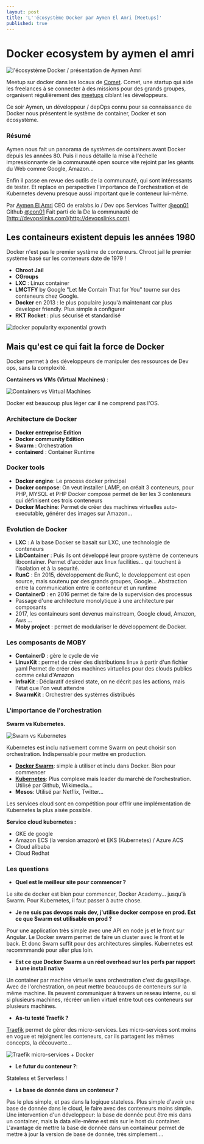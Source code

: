 ```yaml
---
layout: post
title: 'L''écosystème Docker par Aymen El Amri [Meetups]'
published: true
---
```


# Docker ecosystem by aymen el amri

![l&apos;&#xE9;cosyst&#xE8;me Docker / pr&#xE9;sentation de Aymen Amri](https://github.com/sinsunsan/dev-wiki/tree/e91a89337cb472fad5198a7110a0eaa8d63d66f5/images/docker-aymen-amri.jpg)

Meetup sur docker dans les locaux de [Comet](https://www.hellocomet.co). Comet, une startup qui aide les freelances à se connecter à des missions pour des grands groupes, organisent régulièrement des [meetups](https://www.meetup.com/fr-FR/Comet-Meetups-for-Freelancers/) ciblant les développeurs.

Ce soir Aymen, un développeur / depOps connu pour sa connaissance de Docker nous présentent le système de container, Docker et son écosystème.

### Résumé

Aymen nous fait un panorama de systèmes de containers avant Docker depuis les années 80. Puis il nous détaille la mise à l'échelle impressionnante de la communauté open source vite rejoint par les géants du Web comme Google, Amazon...

Enfin il passe en revue des outils de la communauté, qui sont intéressants de tester. Et replace en perspective l'importance de l'orchestration et de Kubernetes devenu presque aussi important que le conteneur lui-même.

Par [Aymen El Amri](http://aymenelamri.com) CEO de eralabs.io / Dev ops Services Twitter [@eon01](https://twitter.com/eon01) Github [@eon01](https://github.com/eon01) Fait parti de la De la communauté de [http://devopslinks.com](http://devopslinks.com)

## Les containeurs existent depuis les années 1980

Docker n'est pas le premier système de conteneurs. Chroot jail le premier système basé sur les conteneurs date de 1979 !

* **Chroot Jail**
* **CGroups**
* **LXC** : Linux container
* **LMCTFY** by Google "Let Me Contain That for You" tourne sur des conteneurs chez Google.
* **Docker** en 2013 : le plus populaire jusqu'à maintenant car plus developer friendly. Plus simple à configurer
* **RKT Rocket** : plus sécurisé et standardisé 

![docker popularity exponential growth](https://github.com/sinsunsan/dev-wiki/tree/e91a89337cb472fad5198a7110a0eaa8d63d66f5/images/docker-hub-pulls.jpg)

## Mais qu'est ce qui fait la force de Docker

Docker permet à des développeurs de manipuler des ressources de Dev ops, sans la complexité.

**Containers vs VMs \(Virtual Machines\)** :

![Containers vs Virtual Machines](https://github.com/sinsunsan/dev-wiki/tree/e91a89337cb472fad5198a7110a0eaa8d63d66f5/images/docker-containers-vs-virtual-machine.jpg)

Docker est beaucoup plus léger car il ne comprend pas l'OS.

### Architecture de Docker

* **Docker entreprise Edition**
* **Docker community Edition**
* **Swarm** : Orchestration 
* **containerd** : Container Runtime

### Docker tools

* **Docker engine**: Le process docker principal
* **Docker compose**: On veut installer LAMP, on créait 3 conteneurs, pour PHP, MYSQL et PHP Docker compose permet de lier les 3 conteneurs qui définisent ces trois conteneurs
* **Docker Machine**: Permet de créer des machines virtuelles auto-executable, générer des images sur Amazon...

### Evolution de Docker

* **LXC** : A la base Docker se basait sur LXC, une technologie de conteneurs 
* **LibContainer** : Puis ils ont développé leur propre système de conteneurs libcontainer. Permet d'accéder aux linux facilities... qui touchent à l'isolation et à la securité.
* **RunC** : En 2015, développement de RunC, le developpement est open source, mais soutenu par des grands groupes, Google... Abstraction entre la communication entre le conteneur et un runtime
* **ContainerD** : en 2016 permet de faire de la supervision des processus 
* Passage d'une architecture monolytique à une architecture par composants
* 2017, les containeurs sont devenus mainstream, Google cloud, Amazon, Aws ...
* **Moby project** : permet de modulariser le développement de Docker.

### Les composants de MOBY

* **ContainerD** : gère le cycle de vie
* **LinuxKit** : permet de créer des distributions linux à partir d'un fichier yaml Permet de créer des machines virtuelles pour des clouds publics comme celui d'Amazon
* **InfraKit** : Déclaratif desired state, on ne décrit pas les actions, mais l'état que l'on veut attendre
* **SwarmKit** : Orchestrer des systèmes distribués

### L'importance de l'orchestration

**Swarm vs Kubernetes.**

![Swarn vs Kubernetes](https://github.com/sinsunsan/dev-wiki/tree/e91a89337cb472fad5198a7110a0eaa8d63d66f5/images/docker-swarn-vs-kubernetes.png)

Kubernetes est inclu nativement comme Swarm on peut choisir son orchestration. Indispensable pour mettre en production.

* [**Docker Swarm**](https://github.com/docker/swarm): simple à utiliser et inclu dans Docker. Bien pour commencer
* [**Kubernetes**](https://github.com/kubernetes/kubernetes): Plus complexe mais leader du marché de l'orchestration. Utilisé par Github, Wikimedia...
* **Mesos**: Utilisé par Netflix, Twitter...

Les services cloud sont en compétition pour offrir une implémentation de Kubernetes la plus aisée possible.

**Service cloud kubernetes :**

* GKE de google
* Amazon ECS \(la version amazon\) et EKS \(Kubernetes\) / Azure ACS 
* Cloud alibaba 
* Cloud Redhat

### Les questions

* **Quel est le meilleur site pour commencer ?**

Le site de docker est bien pour commencer, Docker Academy... jusqu'à Swarm. Pour Kubernetes, il faut passer à autre chose.

* **Je ne suis pas devops mais dev, j'utilise docker compose en prod. Est ce que Swarm est utilisable en prod ?**

Pour une application très simple avec une API en node js et le front sur Angular. Le Docker swarm permet de faire un cluster avec le front et le back. Et donc Swarn suffit pour des architectures simples. Kubernetes est recommmandé pour aller plus loin.

* **Est ce que Docker Swarm a un réel overhead sur les perfs par rapport à une install native**

Un container par machine virtuelle sans orchestration c'est du gaspillage. Avec de l'orchestration, on peut mettre beaucoups de conteneurs sur la même machine. Ils peuvent communiquer à travers un reseau interne, ou si si plusieurs machines, récréer un lien virtuel entre tout ces conteneurs sur plusieurs machines.

* **As-tu testé Traefik ?**

[Traefik](https://github.com/containous/traefik) permet de gérer des micro-services. Les micro-services sont moins en vogue et rejoignent les conteneurs, car ils partagent les mêmes concepts, la découverte...

![Traefik micro-services + Docker](https://github.com/sinsunsan/dev-wiki/tree/e91a89337cb472fad5198a7110a0eaa8d63d66f5/images/docker-traefik-architecture.png)

* **Le futur du conteneur ?**: 

Stateless et Serverless !

* **La base de donnée dans un conteneur ?**

Pas le plus simple, et pas dans la logique stateless. Plus simple d'avoir une base de donnée dans le cloud, le faire avec des conteneurs moins simple. Une intervention d'un développeur: la base de donnée peut être mis dans un container, mais la data elle-même est mis sur le host du container. L'avantage de mettre la base de donnée dans un containeur permet de mettre à jour la version de base de donnée, très simplement....

